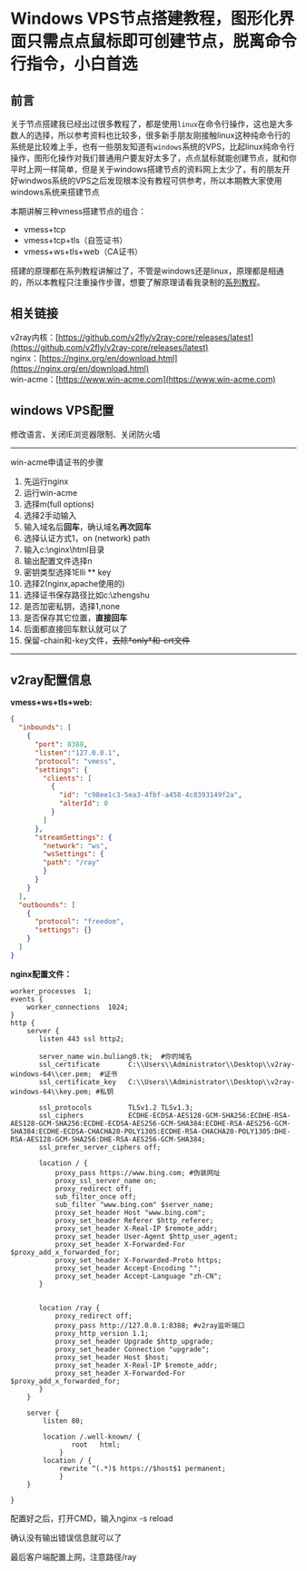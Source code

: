 # Windows VPS节点搭建教程，图形化界面只需点点鼠标即可创建节点，脱离命令行指令，小白首选

## 前言

关于节点搭建我已经出过很多教程了，都是使用`linux`在命令行操作，这也是大多数人的选择，所以参考资料也比较多，很多新手朋友刚接触linux这种纯命令行的系统是比较难上手，也有一些朋友知道有`windows`系统的VPS，比起linux纯命令行操作，图形化操作对我们普通用户要友好太多了，点点鼠标就能创建节点，就和你平时上网一样简单，但是关于windows搭建节点的资料网上太少了，有的朋友开好windwos系统的VPS之后发现根本没有教程可供参考，所以本期教大家使用windows系统来搭建节点

本期讲解三种vmess搭建节点的组合：

- vmess+tcp
- vmess+tcp+tls（自签证书）
- vmess+ws+tls+web（CA证书）

搭建的原理都在系列教程讲解过了，不管是windows还是linux，原理都是相通的，所以本教程只注重操作步骤，想要了解原理请看我录制的[系列教程](https://bulianglin.com/g/aHR0cHM6Ly95b3V0dWJlLmNvbS9wbGF5bGlzdD9saXN0PVBMNVRiYnRleFQ4VDNkXzdVWDJhU0Zob01Zay1jbDRrZjQ)。

## 相关链接
v2ray内核：[https://github.com/v2fly/v2ray-core/releases/latest](https://github.com/v2fly/v2ray-core/releases/latest)  
nginx：[https://nginx.org/en/download.html](https://nginx.org/en/download.html)  
win-acme：[https://www.win-acme.com](https://www.win-acme.com)  

## windows VPS配置

修改语言、关闭IE浏览器限制、关闭防火墙

------

win-acme申请证书的步骤

1. 先运行nginx
2. 运行win-acme
3. 选择m(full options)
4. 选择2手动输入
5. 输入域名后**回车**，确认域名**再次回车**
6. 选择认证方式1，on (network) path
7. 输入c:\nginx\html目录
8. 输出配置文件选择n
9. 密钥类型选择1Elli \*\*  key
10. 选择2(nginx,apache使用的)
11. 选择证书保存路径比如c:\zhengshu
12. 是否加密私钥，选择1,none
13. 是否保存其它位置，**直接回车**
14. 后面都直接回车默认就可以了
15. 保留-chain和-key文件，~~去除\*only\*和-crt文件~~

------

## v2ray配置信息

**vmess+ws+tls+web:**

```json
{
  "inbounds": [
    {
      "port": 8388,
      "listen":"127.0.0.1",
      "protocol": "vmess",
      "settings": {
        "clients": [
          {
            "id": "c98ee1c3-5ea3-4fbf-a458-4c8393149f2a",
            "alterId": 0
          }
        ]
      },
      "streamSettings": {
        "network": "ws",
        "wsSettings": {
        "path": "/ray"
        }
      }
    }
  ],
  "outbounds": [
    {
      "protocol": "freedom",
      "settings": {}
    }
  ]
}
```

**nginx配置文件：**

```nginx
worker_processes  1;
events {
    worker_connections  1024;
}
http {
    server {
       listen 443 ssl http2;

       server_name win.buliang0.tk;  #你的域名
       ssl_certificate       C:\\Users\\Administrator\\Desktop\\v2ray-windows-64\\cer.pem;  #证书
       ssl_certificate_key   C:\\Users\\Administrator\\Desktop\\v2ray-windows-64\\key.pem; #私钥
       
       ssl_protocols         TLSv1.2 TLSv1.3;
       ssl_ciphers           ECDHE-ECDSA-AES128-GCM-SHA256:ECDHE-RSA-AES128-GCM-SHA256:ECDHE-ECDSA-AES256-GCM-SHA384:ECDHE-RSA-AES256-GCM-SHA384:ECDHE-ECDSA-CHACHA20-POLY1305:ECDHE-RSA-CHACHA20-POLY1305:DHE-RSA-AES128-GCM-SHA256:DHE-RSA-AES256-GCM-SHA384;
       ssl_prefer_server_ciphers off;

       location / {
           proxy_pass https://www.bing.com; #伪装网址
           proxy_ssl_server_name on;
           proxy_redirect off;
           sub_filter_once off;
           sub_filter "www.bing.com" $server_name;
           proxy_set_header Host "www.bing.com";
           proxy_set_header Referer $http_referer;
           proxy_set_header X-Real-IP $remote_addr;
           proxy_set_header User-Agent $http_user_agent;
           proxy_set_header X-Forwarded-For $proxy_add_x_forwarded_for;
           proxy_set_header X-Forwarded-Proto https;
           proxy_set_header Accept-Encoding "";
           proxy_set_header Accept-Language "zh-CN";
       }


       location /ray {
           proxy_redirect off;
           proxy_pass http://127.0.0.1:8388; #v2ray监听端口
           proxy_http_version 1.1;
           proxy_set_header Upgrade $http_upgrade;
           proxy_set_header Connection "upgrade";
           proxy_set_header Host $host;
           proxy_set_header X-Real-IP $remote_addr;
           proxy_set_header X-Forwarded-For $proxy_add_x_forwarded_for;
       }
    }

    server {
        listen 80;

        location /.well-known/ {
               root   html;
            }
        location / {
            rewrite ^(.*)$ https://$host$1 permanent;
            }
    }

}
```

配置好之后，打开CMD，输入nginx -s reload

确认没有输出错误信息就可以了

最后客户端配置上网，注意路径/ray
